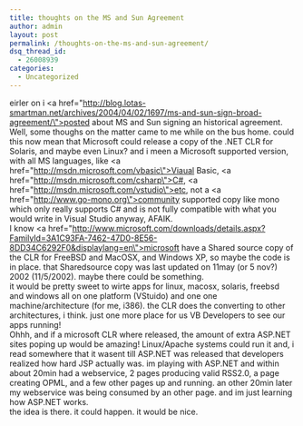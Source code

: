 ```yaml
---
title: thoughts on the MS and Sun Agreement
author: admin
layout: post
permalink: /thoughts-on-the-ms-and-sun-agreement/
dsq_thread_id:
  - 26008939
categories:
  - Uncategorized
---
```

eirler on i <a href=\"http://blog.lotas-smartman.net/archives/2004/04/02/1697/ms-and-sun-sign-broad-agreement/\">posted about MS and Sun signing an historical agreement</a>. Well, some thoughs on the matter came to me while on the bus home. could this now mean that Microsoft could release a copy of the .NET CLR for Solaris, and maybe even Linux? and i meen a Microsoft supported version, with all MS languages, like <a href=\"http://msdn.microsoft.com/vbasic\">Viaual Basic</a>, <a href=\"http://msdn.microsoft.com/csharp\">C#</a>, <a href=\"http://msdn.microsoft.com/vstudio\">etc</a>, not a <a href=\"http://www.go-mono.org\">community supported copy like mono</a> which only really supports C# and is not fully compatible with what you would write in Visual Studio anyway, AFAIK.   
I know <a href=\"http://www.microsoft.com/downloads/details.aspx?FamilyId=3A1C93FA-7462-47D0-8E56-8DD34C6292F0&displaylang=en\">microsoft have a Shared source copy of the CLR for FreeBSD and MacOSX, and Windows XP</a>, so maybe the code is in place. that Sharedsource copy was last updated on 11may (or 5 nov?) 2002 (11/5/2002). maybe there could be something.   
it would be pretty sweet to wirte apps for linux, macosx, solaris, freebsd and windows all on one platform (VStuido) and one one machine/architecture (for me, i386). the CLR does the converting to other architectures, i think. just one more place for us VB Developers to see our apps running!   
Ohhh, and if a microsoft CLR where released, the amount of extra ASP.NET sites poping up would be amazing! Linux/Apache systems could run it and, i read somewhere that it wasent till ASP.NET was released that developers realized how hard JSP actually was. im playing with ASP.NET and within about 20min had a webservice, 2 pages producing valid RSS2.0, a page creating OPML, and a few other pages up and running. an other 20min later my webservice was being consumed by an other page. and im just learning how ASP.NET works.   
the idea is there. it could happen. it would be nice.